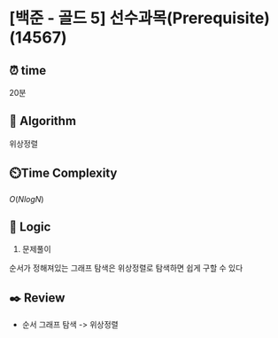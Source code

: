 # [백준 - 골드 5] 선수과목(Prerequisite) (14567)
 
## ⏰  **time**

20분

## :pushpin: **Algorithm**
위상정렬

## ⏲️**Time Complexity**

$O(NlogN)$

## :round_pushpin: **Logic**
1. 문제풀이

순서가 정해져있는 그래프 탐색은 위상정렬로 탐색하면 쉽게 구할 수 있다

## :black_nib: **Review**
- 순서 그래프 탐색 -> 위상정렬